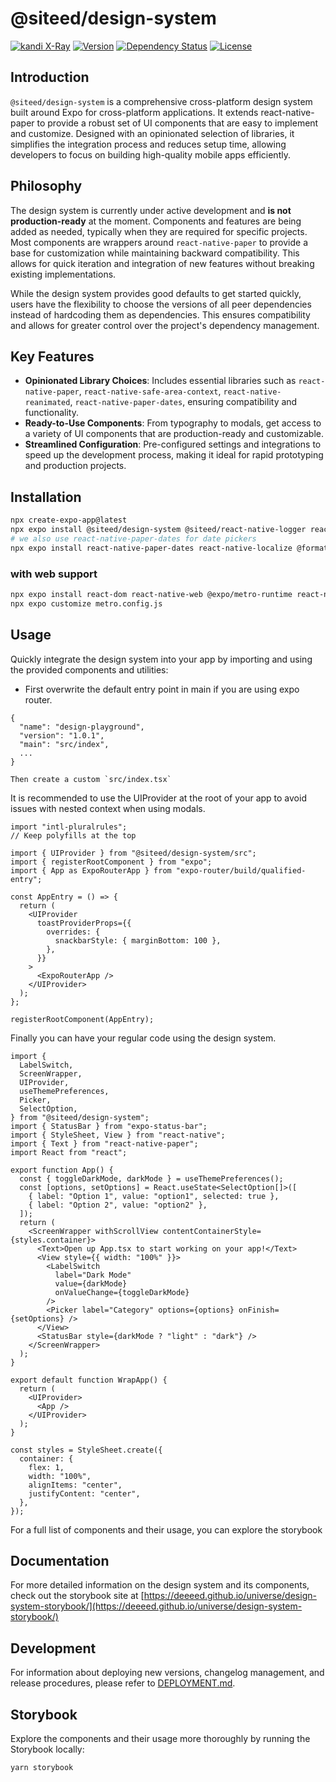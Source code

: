 # @siteed/design-system

[![kandi X-Ray](https://kandi.openweaver.com/badges/xray.svg)](https://kandi.openweaver.com/typescript/siteed/design-system)
[![Version](https://img.shields.io/npm/v/@siteed/design-system.svg)](https://www.npmjs.com/package/@siteed/design-system)
[![Dependency Status](https://img.shields.io/npm/dt/@siteed/design-system.svg)](https://www.npmjs.com/package/@siteed/design-system)
[![License](https://img.shields.io/npm/l/@siteed/design-system.svg)](https://www.npmjs.com/package/@siteed/design-system)

## Introduction

`@siteed/design-system` is a comprehensive cross-platform design system built around Expo for cross-platform applications. It extends react-native-paper to provide a robust set of UI components that are easy to implement and customize. Designed with an opinionated selection of libraries, it simplifies the integration process and reduces setup time, allowing developers to focus on building high-quality mobile apps efficiently.

## Philosophy

The design system is currently under active development and **is not production-ready** at the moment. Components and features are being added as needed, typically when they are required for specific projects. Most components are wrappers around `react-native-paper` to provide a base for customization while maintaining backward compatibility. This allows for quick iteration and integration of new features without breaking existing implementations.

While the design system provides good defaults to get started quickly, users have the flexibility to choose the versions of all peer dependencies instead of hardcoding them as dependencies. This ensures compatibility and allows for greater control over the project's dependency management.

## Key Features

- **Opinionated Library Choices**: Includes essential libraries such as `react-native-paper`, `react-native-safe-area-context`, `react-native-reanimated`, `react-native-paper-dates`, ensuring compatibility and functionality.
- **Ready-to-Use Components**: From typography to modals, get access to a variety of UI components that are production-ready and customizable.
- **Streamlined Configuration**: Pre-configured settings and integrations to speed up the development process, making it ideal for rapid prototyping and production projects.

## Installation

```bash
npx create-expo-app@latest
npx expo install @siteed/design-system @siteed/react-native-logger react-native-paper react-native-safe-area-context @gorhom/bottom-sheet react-native-gesture-handler @expo/vector-icons expo-localization react-native-reanimated react-native-screens react-native-vector-icons @react-navigation/native @react-native-community/slider
# we also use react-native-paper-dates for date pickers
npx expo install react-native-paper-dates react-native-localize @formatjs/intl-pluralrules @formatjs/intl-getcanonicallocales @formatjs/intl-listformat @formatjs/intl-displaynames @formatjs/intl-locale @formatjs/intl-datetimeformat @formatjs/intl-numberformat @formatjs/intl-relativetimeformat
```

### with web support

```bash
npx expo install react-dom react-native-web @expo/metro-runtime react-native-web
npx expo customize metro.config.js
```

## Usage

Quickly integrate the design system into your app by importing and using the provided components and utilities:

- First overwrite the default entry point in main if you are using expo router.

```
{
  "name": "design-playground",
  "version": "1.0.1",
  "main": "src/index",
  ...
}

Then create a custom `src/index.tsx`
```

It is recommended to use the UIProvider at the root of your app to avoid issues with nested context when using modals.

```tsx
import "intl-pluralrules";
// Keep polyfills at the top

import { UIProvider } from "@siteed/design-system/src";
import { registerRootComponent } from "expo";
import { App as ExpoRouterApp } from "expo-router/build/qualified-entry";

const AppEntry = () => {
  return (
    <UIProvider
      toastProviderProps={{
        overrides: {
          snackbarStyle: { marginBottom: 100 },
        },
      }}
    >
      <ExpoRouterApp />
    </UIProvider>
  );
};

registerRootComponent(AppEntry);
```

Finally you can have your regular code using the design system.

```tsx
import {
  LabelSwitch,
  ScreenWrapper,
  UIProvider,
  useThemePreferences,
  Picker,
  SelectOption,
} from "@siteed/design-system";
import { StatusBar } from "expo-status-bar";
import { StyleSheet, View } from "react-native";
import { Text } from "react-native-paper";
import React from "react";

export function App() {
  const { toggleDarkMode, darkMode } = useThemePreferences();
  const [options, setOptions] = React.useState<SelectOption[]>([
    { label: "Option 1", value: "option1", selected: true },
    { label: "Option 2", value: "option2" },
  ]);
  return (
    <ScreenWrapper withScrollView contentContainerStyle={styles.container}>
      <Text>Open up App.tsx to start working on your app!</Text>
      <View style={{ width: "100%" }}>
        <LabelSwitch
          label="Dark Mode"
          value={darkMode}
          onValueChange={toggleDarkMode}
        />
        <Picker label="Category" options={options} onFinish={setOptions} />
      </View>
      <StatusBar style={darkMode ? "light" : "dark"} />
    </ScreenWrapper>
  );
}

export default function WrapApp() {
  return (
    <UIProvider>
      <App />
    </UIProvider>
  );
}

const styles = StyleSheet.create({
  container: {
    flex: 1,
    width: "100%",
    alignItems: "center",
    justifyContent: "center",
  },
});
```

For a full list of components and their usage, you can explore the storybook

## Documentation

For more detailed information on the design system and its components, check out the storybook site at [https://deeeed.github.io/universe/design-system-storybook/](https://deeeed.github.io/universe/design-system-storybook/)

## Development

For information about deploying new versions, changelog management, and release procedures, please refer to [DEPLOYMENT.md](./DEPLOYMENT.md).

## Storybook

Explore the components and their usage more thoroughly by running the Storybook locally:

```bash
yarn storybook
```
